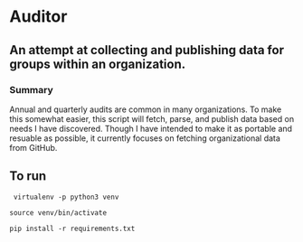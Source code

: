 # Auditor
## An attempt at collecting and publishing data for groups within an organization.

### Summary
Annual and quarterly audits are common in many organizations. To make this somewhat easier, this script will fetch, parse, and publish data based on needs I have discovered. Though I have intended to make it as portable and resuable as possible, it currently focuses on fetching organizational data from GitHub.

## To run
`` virtualenv -p python3 venv``

``source venv/bin/activate``

``pip install -r requirements.txt``

